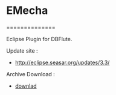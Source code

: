 # EMecha #
==============

Eclipse Plugin for DBFlute.

Update site : 
* http://eclipse.seasar.org/updates/3.3/


Archive Download : 
* [downlad](https://raw.github.com/seasarorg/dbflute-emecha/emecha.zip)



